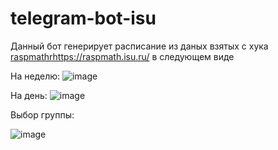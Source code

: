 # telegram-bot-isu
Данный бот генерирует расписание из даных взятых с хука [raspmathr](https://raspmath.isu.ru/)https://raspmath.isu.ru/ в следующем виде

На неделю:
![image](https://github.com/smal1ik/telegram-bot-isu/assets/95047014/5c497942-5f3a-4656-9262-bd2b192a9cb7)

На день:
![image](https://github.com/smal1ik/telegram-bot-isu/assets/95047014/0dbe1972-6632-4ed1-9757-b46b1cf62508)

Выбор группы:

![image](https://github.com/smal1ik/telegram-bot-isu/assets/95047014/6bd95930-8332-4c5a-97e2-a4b10db50afc)


